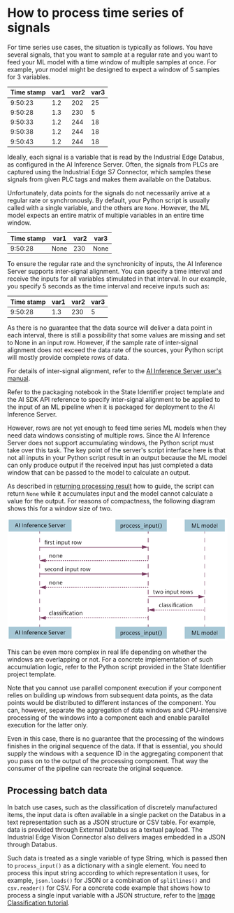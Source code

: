 <!--
SPDX-FileCopyrightText: Copyright (C) 2020 - 2024 Siemens AG

SPDX-License-Identifier: MIT
-->

# How to process time series of signals

For time series use cases, the situation is typically as follows. You have several signals,
that you want to sample at a regular rate and you want to feed your ML model with a time
window of multiple samples at once. For example, your model might be designed to expect a
window of 5 samples for 3 variables.

|Time stamp |var1 |var2 |var3
|----|----|----|----
|9:50:23 |1.2 |202 | 25
|9:50:28 |1.3 |230 | 5
|9:50:33 |1.2 |244 | 18
|9:50:38 |1.2 |244 | 18
|9:50:43 |1.2 |244 |18

Ideally, each signal is a variable that is read by the Industrial Edge Databus, as configured in the AI Inference Server. Often, the signals from PLCs are captured using the Industrial Edge S7
Connector, which samples these signals from given PLC tags and makes them available on
the Databus.

Unfortunately, data points for the signals do not necessarily arrive at a regular rate or
synchronously. By default, your Python script is usually called with a single variable, and the
others are `None`. However, the ML model expects an entire matrix of multiple variables in an
entire time window.

|Time stamp |var1 |var2 |var3
|----|----|----|----
|9:50:28 |None |230 | None

To ensure the regular rate and the synchronicity of inputs, the AI Inference Server supports inter-signal alignment. You can specify a time interval and receive the inputs for all variables
stimulated in that interval. In our example, you specify 5 seconds as the time interval and
receive inputs such as:

|Time stamp |var1 |var2 |var3
|----|----|----|----
|9:50:28 |1.3 |230 | 5

As there is no guarantee that the data source will deliver a data point in each interval, there is
still a possibility that some values are missing and set to None in an input row. However, if
the sample rate of inter-signal alignment does not exceed the data rate of the sources, your
Python script will mostly provide complete rows of data.

For details of inter-signal alignment, refer to the [AI Inference Server user's manual](https://support.industry.siemens.com/cs/document/109825687/industrial-ai-ai-inference-server?dti=0&lc=en-WW).

Refer to the packaging notebook in the State Identifier project template and the AI SDK API
reference to specify inter-signal alignment to be applied to the input of an ML pipeline when
it is packaged for deployment to the AI Inference Server.

However, rows are not yet enough to feed time series ML models when they need data
windows consisting of multiple rows. Since the AI Inference Server does not support
accumulating windows, the Python script must take over this task. The key point of the
server's script interface here is that not all inputs in your Python script result in an output
because the ML model can only produce output if the received input has just completed a
data window that can be passed to the model to calculate an output.

As described in [returning processing result](06-return-processing-results.md) how to guide, the script can return `None` while it accumulates input and the model cannot calculate a value for the output. For reasons of compactness, the following diagram shows this for a window size of two.

![alt text](../img/window_size.png)

This can be even more complex in real life depending on whether the windows are overlapping or not. For a concrete implementation of such accumulation logic, refer to the Python script provided in the State Identifier project template.

Note that you cannot use parallel component execution if your component relies on building up windows from subsequent data points, as the data points would be distributed to different instances of the component. You can, however, separate the aggregation of data windows and CPU-intensive processing of the windows into a component each and enable parallel execution for the latter only.

Even in this case, there is no guarantee that the processing of the windows finishes in the original sequence of the data. If that is essential, you should supply the windows with a sequence ID in the aggregating component that you pass on to the output of the processing component. That way the consumer of the pipeline can recreate the original sequence.

## Processing batch data

In batch use cases, such as the classification of discretely manufactured items, the input data is often available in a single packet on the Databus in a text representation such as a JSON structure or CSV table. For example, data is provided through External Databus as a textual payload. The Industrial Edge Vision Connector also delivers images embedded in a JSON through Databus.

Such data is treated as a single variable of type String, which is passed then to `process_input()` as a dictionary with a single element. You need to process this input string according to which representation it uses, for example, `json.loads()` for JSON or a
combination of `splitlines()` and `csv.reader()` for CSV.
For a concrete code example that shows how to process a single input variable with a JSON structure, refer to the [Image Classification tutorial](../e2e-tutorials/image_classification/README.md).
